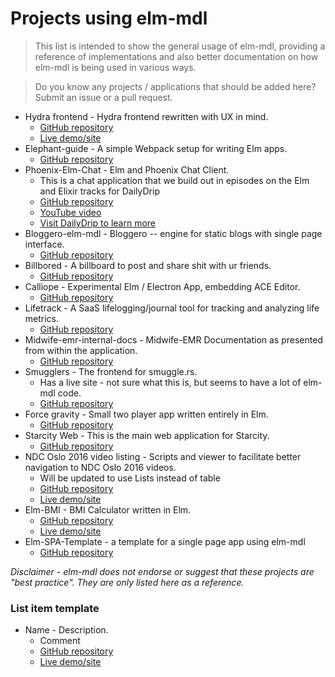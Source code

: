 # Projects using elm-mdl

> This list is intended to show the general usage of elm-mdl, providing a reference of implementations and also better documentation on how elm-mdl is being used in various ways.

> Do you know any projects / applications that should be added here? Submit an issue or a pull request.

* Hydra frontend - Hydra frontend rewritten with UX in mind.
    * [GitHub repository](https://github.com/domenkozar/hydra-frontend)
    * [Live demo/site](http://hydra-frontend.domenkozar.com/)
* Elephant-guide - A simple Webpack setup for writing Elm apps.
    * [GitHub repository](https://github.com/IwalkAlone/elephant-guide)
* Phoenix-Elm-Chat - Elm and Phoenix Chat Client.
    * This is a chat application that we build out in episodes on the Elm and Elixir tracks for DailyDrip
    * [GitHub repository](https://github.com/knewter/phoenix-elm-chat)
    * [YouTube video](https://www.youtube.com/watch?v=PrUum0BDClE&feature=youtu.be)
    * [Visit DailyDrip to learn more](https://www.dailydrip.com/)
* Bloggero-elm-mdl - Bloggero -- engine for static blogs with single page interface.
    * [GitHub repository](https://github.com/easimonenko/bloggero-elm-mdl)
* Billbored - A billboard to post and share shit with ur friends.
    * [GitHub repository](https://github.com/puhrez/billbored)
* Calliope - Experimental Elm / Electron App, embedding ACE Editor.
    * [GitHub repository](https://github.com/RobertWalter83/calliope)
* Lifetrack - A SaaS lifelogging/journal tool for tracking and analyzing life metrics.
    * [GitHub repository](https://github.com/demsullivan/lifetrack)
* Midwife-emr-internal-docs - Midwife-EMR Documentation as presented from within the application.
    * [GitHub repository](https://github.com/kbsymanz/midwife-emr-internal-docs)
* Smugglers - The frontend for smuggle.rs.
    * Has a live site - not sure what this is, but seems to have a lot of elm-mdl code.
    * [GitHub repository](https://github.com/dgonyeo/smugglers)
* Force gravity - Small two player app written entirely in Elm.
    * [GitHub repository](https://github.com/stanton-gary/gravity)
* Starcity Web - This is the main web application for Starcity.
    * [GitHub repository](https://github.com/starcity-properties/starcity-web)
* NDC Oslo 2016 video listing - Scripts and viewer to facilitate better navigation to NDC Oslo 2016 videos.
    * Will be updated to use Lists instead of table
    * [GitHub repository](https://github.com/hakonrossebo/ndc-oslo2016-video-listing)
    * [Live demo/site](https://hakonrossebo.github.io/ndc-oslo2016-video-listing/)
* Elm-BMI - BMI Calculator written in Elm.
    * [GitHub repository](https://github.com/uehaj/elm-bmi)
    * [Live demo/site](https://uehaj.github.io/elm-bmi/)
*  Elm-SPA-Template - a template for a single page app using elm-mdl
    * [GitHub repository](https://github.com/id3as/elm-spa-template)



*Disclaimer - elm-mdl does not endorse or suggest that these projects are "best practice". They are only listed here as a reference.*

### List item template
* Name - Description.
    * Comment
    * [GitHub repository](link)
    * [Live demo/site](link)
